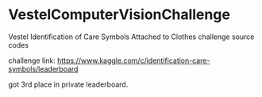 # VestelComputerVisionChallenge
Vestel Identification of Care Symbols Attached to Clothes challenge source codes 

challenge link: https://www.kaggle.com/c/identification-care-symbols/leaderboard

got 3rd place in private leaderboard.

